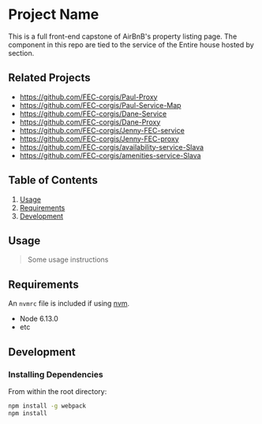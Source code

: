 # Project Name
This is a full front-end capstone of AirBnB's property listing page. The component in this repo are tied to the service of the Entire house hosted by section. 


## Related Projects

  - https://github.com/FEC-corgis/Paul-Proxy
  - https://github.com/FEC-corgis/Paul-Service-Map
  - https://github.com/FEC-corgis/Dane-Service
  - https://github.com/FEC-corgis/Dane-Proxy
  - https://github.com/FEC-corgis/Jenny-FEC-service
  - https://github.com/FEC-corgis/Jenny-FEC-proxy
  - https://github.com/FEC-corgis/availability-service-Slava
  - https://github.com/FEC-corgis/amenities-service-Slava

## Table of Contents

1. [Usage](#Usage)
1. [Requirements](#requirements)
1. [Development](#development)

## Usage

> Some usage instructions

## Requirements

An `nvmrc` file is included if using [nvm](https://github.com/creationix/nvm).

- Node 6.13.0
- etc

## Development

### Installing Dependencies

From within the root directory:

```sh
npm install -g webpack
npm install
```


